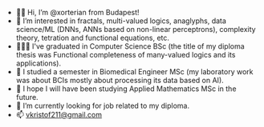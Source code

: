 - 👋🏻 Hi, I’m @xorterian from Budapest!
- 👀 I’m interested in fractals, multi-valued logics, anaglyphs, data science/ML (DNNs, ANNs based on non-linear perceptrons), complexity theory, tetration and functional equations, etc.
- 👨🏻‍🎓 I've graduated in Computer Science BSc (the title of my diploma thesis was Functional completeness of many-valued logics and its applications).
- 🧠 I studied a semester in Biomedical Engineer MSc (my laboratory work was about BCIs mostly about processing its data based on AI).
- 🧮 I hope I will have been studying Applied Mathematics MSc in the future.
- 🌱 I’m currently looking for job related to my diploma.
- 📫 vkristof211@gmail.com
